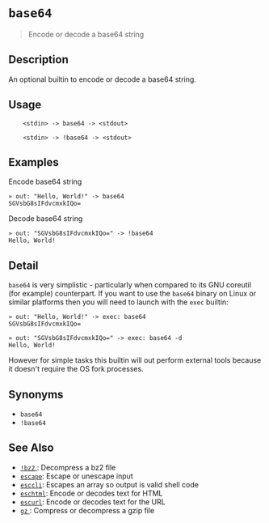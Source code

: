# `base64`

> Encode or decode a base64 string

## Description

An optional builtin to encode or decode a base64 string.

## Usage

```
    <stdin> -> base64 -> <stdout>

    <stdin> -> !base64 -> <stdout>
```

## Examples

Encode base64 string

```
» out: "Hello, World!" -> base64
SGVsbG8sIFdvcmxkIQo=
```

Decode base64 string

```
» out: "SGVsbG8sIFdvcmxkIQo=" -> !base64
Hello, World!
```

## Detail

`base64` is very simplistic - particularly when compared to its GNU coreutil
(for example) counterpart. If you want to use the `base64` binary on Linux
or similar platforms then you will need to launch with the `exec` builtin:

    » out: "Hello, World!" -> exec: base64
    SGVsbG8sIFdvcmxkIQo=

    » out: "SGVsbG8sIFdvcmxkIQo=" -> exec: base64 -d
    Hello, World!

However for simple tasks this builtin will out perform external tools because
it doesn't require the OS fork processes.

## Synonyms

- `base64`
- `!base64`

## See Also

- [`!bz2` ](./bz2.md):
  Decompress a bz2 file
- [`escape`](/commands/escape.md):
  Escape or unescape input
- [`esccli`](/commands/esccli.md):
  Escapes an array so output is valid shell code
- [`eschtml`](/commands/eschtml.md):
  Encode or decodes text for HTML
- [`escurl`](/commands/escurl.md):
  Encode or decodes text for the URL
- [`gz` ](./gz.md):
  Compress or decompress a gzip file
